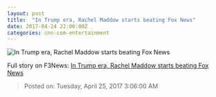 ```yaml
---
layout: post
title:  "In Trump era, Rachel Maddow starts beating Fox News"
date: 2017-04-24 22:06:00Z
categories: cnn-com-entertainment
---
```


![In Trump era, Rachel Maddow starts beating Fox News](http://i2.cdn.turner.com/money/dam/assets/170424141730-tucker-carlson-rachel-maddow-780x439.jpg)




Full story on F3News: [In Trump era, Rachel Maddow starts beating Fox News](http://www.f3nws.com/n/WHUVdH)

> Posted on: Tuesday, April 25, 2017 3:06:00 AM
